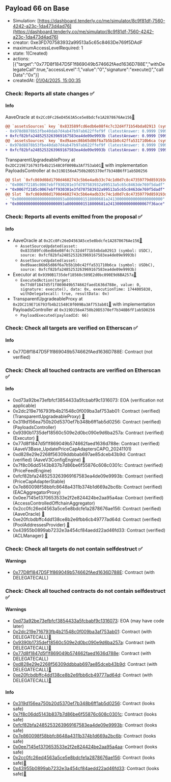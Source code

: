 ## Payload 66 on Base

- Simulation: [https://dashboard.tenderly.co/me/simulator/8c9f81df-7560-4242-a23c-1da473d4ad76](https://dashboard.tenderly.co/me/simulator/8c9f81df-7560-4242-a23c-1da473d4ad76)
- creator: 0xe3FD707583932a99513a5c65c8463De769f5DAdF
- maximumAccessLevelRequired: 1
- state: 1(Created)
- actions: [{"target":"0x77D8f1847D5F1f869049b574662fAed1636D788E","withDelegateCall":true,"accessLevel":1,"value":"0","signature":"execute()","callData":"0x"}]
- createdAt: [01/04/2025, 15:00:35](https://basescan.org/tx/0xf6be913449c4abd4c72cb9366a02a6e1ab0c1761470c7e492487086b5b1a26da)

### Check: Reports all state changes :white_check_mark:

#### Info


AaveOracle at `0x2Cc0Fc26eD4563A5ce5e8bdcfe1A2878676Ae156`[:ghost:](https://github.com/bgd-labs/aave-address-book "AaveV3Base.ORACLE")
```diff
@@ `assetsSources` key `0x833589fcd6edb6e08f4c7c32d4f71b54bda02913 (symbol: USDC)` @@
- 0x978d8878b53fbe40dab7d4ab47b97ab622ffef9f (latestAnswer: 0.9999 [99994982, 8 decimals], description: Capped USDC/USD)
+ 0xfcf82bfa2485253263969167583ea4de09e9993b (latestAnswer: 0.9999 [99994982, 8 decimals], description: Capped USDC/USD)
@@ `assetsSources` key `0xd9aaec86b65d86f6a7b5b1b0c42ffa531710b6ca (symbol: USDbC)` @@
- 0x978d8878b53fbe40dab7d4ab47b97ab622ffef9f (latestAnswer: 0.9999 [99994982, 8 decimals], description: Capped USDC/USD)
+ 0xfcf82bfa2485253263969167583ea4de09e9993b (latestAnswer: 0.9999 [99994982, 8 decimals], description: Capped USDC/USD)
```

TransparentUpgradeableProxy at `0x2DC219E716793fb4b21548C0f009Ba3Af753ab01`[:ghost:](https://github.com/bgd-labs/aave-address-book "GovernanceV3Base.PAYLOADS_CONTROLLER") with implementation PayloadsController at `0x319D156eA750b20D5370ef7b348B6fF1ab5D0256`
```diff
@@ Slot `0xfc869d08d1790d4602743c5b6e4adb33c74c1d0d7c8c47359779d859193dcb05` @@
- "0x0067f2185c0067ebff930201e3fd707583932a99513a5c65c8463de769f5dadf"
+ "0x0067f2185c0067ebff930301e3fd707583932a99513a5c65c8463de769f5dadf"
@@ Slot `0xfc869d08d1790d4602743c5b6e4adb33c74c1d0d7c8c47359779d859193dcb06` @@
- "0x000000000000000000093a80000001518000681a241300000000000000000000"
+ "0x000000000000000000093a80000001518000681a241300000000000067f36ace"
```


### Check: Reports all events emitted from the proposal :white_check_mark:

#### Info

- AaveOracle at `0x2Cc0Fc26eD4563A5ce5e8bdcfe1A2878676Ae156`[:ghost:](https://github.com/bgd-labs/aave-address-book "AaveV3Base.ORACLE")
  - `AssetSourceUpdated(asset: 0x833589fcd6edb6e08f4c7c32d4f71b54bda02913 (symbol: USDC), source: 0xfcf82bfa2485253263969167583ea4de09e9993b)`
  - `AssetSourceUpdated(asset: 0xd9aaec86b65d86f6a7b5b1b0c42ffa531710b6ca (symbol: USDbC), source: 0xfcf82bfa2485253263969167583ea4de09e9993b)`
- Executor at `0x9390B1735def18560c509E2d0bc090E9d6BA257a`[:ghost:](https://github.com/bgd-labs/aave-address-book "AaveV3Base.ACL_ADMIN, GovernanceV3Base.EXECUTOR_LVL_1")
  - `ExecutedAction(target: 0x77d8f1847d5f1f869049b574662faed1636d788e, value: 0, signature: execute(), data: 0x, executionTime: 1744005838, withDelegatecall: true, resultData: 0x)`
- TransparentUpgradeableProxy at `0x2DC219E716793fb4b21548C0f009Ba3Af753ab01`[:ghost:](https://github.com/bgd-labs/aave-address-book "GovernanceV3Base.PAYLOADS_CONTROLLER") with implementation PayloadsController at `0x319D156eA750b20D5370ef7b348B6fF1ab5D0256`
  - `PayloadExecuted(payloadId: 66)`

### Check: Check all targets are verified on Etherscan :white_check_mark:

#### Info

- 0x77D8f1847D5F1f869049b574662fAed1636D788E: Contract (not verified) 

### Check: Check all touched contracts are verified on Etherscan :white_check_mark:

#### Info

- 0xd73a92be73efbfcf3854433a5fcbabf9c1316073: EOA (verification not applicable)
- 0x2dc219e716793fb4b21548c0f009ba3af753ab01: Contract (verified) (TransparentUpgradeableProxy) [:ghost:](https://github.com/bgd-labs/aave-address-book "GovernanceV3Base.PAYLOADS_CONTROLLER")
- 0x319d156ea750b20d5370ef7b348b6ff1ab5d0256: Contract (verified) (PayloadsController) 
- 0x9390b1735def18560c509e2d0bc090e9d6ba257a: Contract (verified) (Executor) [:ghost:](https://github.com/bgd-labs/aave-address-book "AaveV3Base.ACL_ADMIN, GovernanceV3Base.EXECUTOR_LVL_1")
- 0x77d8f1847d5f1f869049b574662faed1636d788e: Contract (verified) (AaveV3Base_UpdatePriceCapAdaptersCAPO_20241101) 
- 0xd828e29e2268f56309ddbbab697ae85dceb43b9d: Contract (verified) (AaveV3ConfigEngine) [:ghost:](https://github.com/bgd-labs/aave-address-book "AaveV3Base.CONFIG_ENGINE")
- 0x7f8c06dd5143b837b7d86be6f55876c608c0301c: Contract (verified) (PriceFeedEngine) 
- 0xfcf82bfa2485253263969167583ea4de09e9993b: Contract (verified) (PriceCapAdapterStable) 
- 0x7e860098f58bbfc8648a4311b374b1d669a2bc6b: Contract (verified) (EACAggregatorProxy) 
- 0x0ee7145e1370653533e2f2e824424be2aa95a4aa: Contract (verified) (AccessControlledOffchainAggregator) 
- 0x2cc0fc26ed4563a5ce5e8bdcfe1a2878676ae156: Contract (verified) (AaveOracle) [:ghost:](https://github.com/bgd-labs/aave-address-book "AaveV3Base.ORACLE")
- 0xe20fcbdbffc4dd138ce8b2e6fbb6cb49777ad64d: Contract (verified) (PoolAddressesProvider) [:ghost:](https://github.com/bgd-labs/aave-address-book "AaveV3Base.POOL_ADDRESSES_PROVIDER")
- 0x43955b0899ab7232e3a454cf84aedd22ad46fd33: Contract (verified) (ACLManager) [:ghost:](https://github.com/bgd-labs/aave-address-book "AaveV3Base.ACL_MANAGER")

### Check: Check all targets do not contain selfdestruct :white_check_mark:

#### Warnings

- [0x77D8f1847D5F1f869049b574662fAed1636D788E](https://basescan.org/address/0x77D8f1847D5F1f869049b574662fAed1636D788E): Contract (with DELEGATECALL)

### Check: Check all touched contracts do not contain selfdestruct :white_check_mark:

#### Warnings

- [0xd73a92be73efbfcf3854433a5fcbabf9c1316073](https://basescan.org/address/0xd73a92be73efbfcf3854433a5fcbabf9c1316073): EOA (may have code later)
- [0x2dc219e716793fb4b21548c0f009ba3af753ab01](https://basescan.org/address/0x2dc219e716793fb4b21548c0f009ba3af753ab01): Contract (with DELEGATECALL)[:ghost:](https://github.com/bgd-labs/aave-address-book "GovernanceV3Base.PAYLOADS_CONTROLLER")
- [0x9390b1735def18560c509e2d0bc090e9d6ba257a](https://basescan.org/address/0x9390b1735def18560c509e2d0bc090e9d6ba257a): Contract (with DELEGATECALL)[:ghost:](https://github.com/bgd-labs/aave-address-book "AaveV3Base.ACL_ADMIN, GovernanceV3Base.EXECUTOR_LVL_1")
- [0x77d8f1847d5f1f869049b574662faed1636d788e](https://basescan.org/address/0x77d8f1847d5f1f869049b574662faed1636d788e): Contract (with DELEGATECALL)
- [0xd828e29e2268f56309ddbbab697ae85dceb43b9d](https://basescan.org/address/0xd828e29e2268f56309ddbbab697ae85dceb43b9d): Contract (with DELEGATECALL)[:ghost:](https://github.com/bgd-labs/aave-address-book "AaveV3Base.CONFIG_ENGINE")
- [0xe20fcbdbffc4dd138ce8b2e6fbb6cb49777ad64d](https://basescan.org/address/0xe20fcbdbffc4dd138ce8b2e6fbb6cb49777ad64d): Contract (with DELEGATECALL)[:ghost:](https://github.com/bgd-labs/aave-address-book "AaveV3Base.POOL_ADDRESSES_PROVIDER")

#### Info

- [0x319d156ea750b20d5370ef7b348b6ff1ab5d0256](https://basescan.org/address/0x319d156ea750b20d5370ef7b348b6ff1ab5d0256): Contract (looks safe)
- [0x7f8c06dd5143b837b7d86be6f55876c608c0301c](https://basescan.org/address/0x7f8c06dd5143b837b7d86be6f55876c608c0301c): Contract (looks safe)
- [0xfcf82bfa2485253263969167583ea4de09e9993b](https://basescan.org/address/0xfcf82bfa2485253263969167583ea4de09e9993b): Contract (looks safe)
- [0x7e860098f58bbfc8648a4311b374b1d669a2bc6b](https://basescan.org/address/0x7e860098f58bbfc8648a4311b374b1d669a2bc6b): Contract (looks safe)
- [0x0ee7145e1370653533e2f2e824424be2aa95a4aa](https://basescan.org/address/0x0ee7145e1370653533e2f2e824424be2aa95a4aa): Contract (looks safe)
- [0x2cc0fc26ed4563a5ce5e8bdcfe1a2878676ae156](https://basescan.org/address/0x2cc0fc26ed4563a5ce5e8bdcfe1a2878676ae156): Contract (looks safe)[:ghost:](https://github.com/bgd-labs/aave-address-book "AaveV3Base.ORACLE")
- [0x43955b0899ab7232e3a454cf84aedd22ad46fd33](https://basescan.org/address/0x43955b0899ab7232e3a454cf84aedd22ad46fd33): Contract (looks safe)[:ghost:](https://github.com/bgd-labs/aave-address-book "AaveV3Base.ACL_MANAGER")

